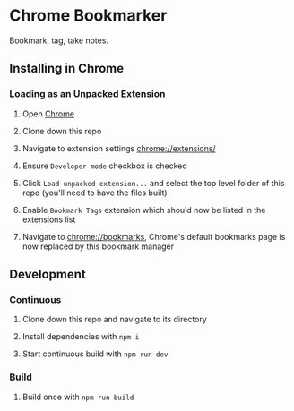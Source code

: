 # Chrome Bookmarker

Bookmark, tag, take notes.

## Installing in Chrome

### Loading as an Unpacked Extension

1. Open [Chrome](https://www.google.com/chrome/)

2. Clone down this repo

3. Navigate to extension settings [chrome://extensions/]()

4. Ensure `Developer mode` checkbox is checked

5. Click `Load unpacked extension...` and select the top level folder of this repo (you'll need to have the files built)

6. Enable `Bookmark Tags` extension which should now be listed in the extensions list

7. Navigate to [chrome://bookmarks](), Chrome's default bookmarks page is now replaced by this bookmark manager

## Development

### Continuous

1. Clone down this repo and navigate to its directory

2. Install dependencies with `npm i`

3. Start continuous build with `npm run dev`

### Build

1. Build once with `npm run build`

